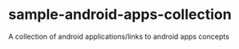 # sample-android-apps-collection
A collection of android applications/links to android apps concepts
